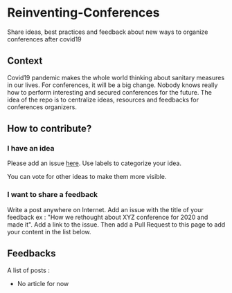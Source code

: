 # Reinventing-Conferences

Share ideas, best practices and feedback about new ways to organize conferences after covid19

## Context

Covid19 pandemic makes the whole world thinking about sanitary measures in our lives. For conferences, it will be a big change. Nobody knows really how to perform interesting and secured conferences for the future. The idea of the repo is to centralize ideas, resources and feedbacks for conferences organizers.

## How to contribute?

### I have an idea

Please add an issue [here](https://github.com/GDGToulouse/Reinventing-Conferences/issues). Use labels to categorize your idea.

You can vote for other ideas to make them more visible.

### I want to share a feedback

Write a post anywhere on Internet. Add an issue with the title of your feedback ex : "How we rethought about XYZ conference for 2020 and made it". Add a link to the issue. Then add a Pull Request to this page to add your content in the list below.

## Feedbacks

A list of posts :

* No article for now
